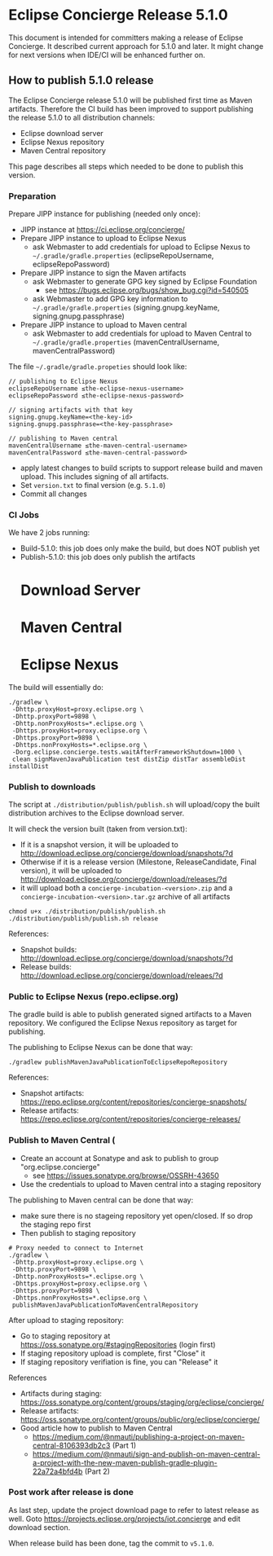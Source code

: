 # Eclipse Concierge Release 5.1.0

This document is intended for committers making a release of Eclipse Concierge. It described current approach for 5.1.0 and later. It might change for next versions when IDE/CI will be enhanced further on.

## How to publish 5.1.0 release

The Eclipse Concierge release 5.1.0 will be published first time as Maven artifacts. Therefore the CI build has been improved to support publishing the release 5.1.0 to all distribution channels:

* Eclipse download server
* Eclipse Nexus repository
* Maven Central repository

This page describes all steps which needed to be done to publish this version.

### Preparation

Prepare JIPP instance for publishing (needed only once):

* JIPP instance at https://ci.eclipse.org/concierge/
* Prepare JIPP instance to upload to Eclipse Nexus
  * ask Webmaster to add credentials for upload to Eclipse Nexus to `~/.gradle/gradle.properties` (eclipseRepoUsername, eclipseRepoPassword)
* Prepare JIPP instance to sign the Maven artifacts
  * ask Webmaster to generate GPG key signed by Eclipse Foundation
    * see https://bugs.eclipse.org/bugs/show_bug.cgi?id=540505
  * ask Webmaster to add GPG key information to `~/.gradle/gradle.properties` (signing.gnupg.keyName, signing.gnupg.passphrase)
* Prepare JIPP instance to upload to Maven central
  * ask Webmaster to add credentials for upload to Maven Central to `~/.gradle/gradle.properties` (mavenCentralUsername, mavenCentralPassword)

The file `~/.gradle/gradle.propeties` should look like:
  
```
// publishing to Eclipse Nexus
eclipseRepoUsername ≤the-eclipse-nexus-username>
eclipseRepoPassword ≤the-eclipse-nexus-password>

// signing artifacts with that key
signing.gnupg.keyName=<the-key-id>
signing.gnupg.passphrase=<the-key-passphrase>

// publishing to Maven central
mavenCentralUsername ≤the-maven-central-username>
mavenCentralPassword ≤the-maven-central-password>
```

* apply latest changes to build scripts to support release build and maven upload. This includes signing of all artifacts.
* Set `version.txt` to final version (e.g. `5.1.0`)
* Commit all changes


### CI Jobs

We have 2 jobs running:
* Build-5.1.0: this job does only make the build, but does NOT publish yet
* Publish-5.1.0: this job does only publish the artifacts
  # Download Server
  # Maven Central
  # Eclipse Nexus

The build will essentially do:

```
./gradlew \
 -Dhttp.proxyHost=proxy.eclipse.org \
 -Dhttp.proxyPort=9898 \
 -Dhttp.nonProxyHosts=*.eclipse.org \
 -Dhttps.proxyHost=proxy.eclipse.org \
 -Dhttps.proxyPort=9898 \
 -Dhttps.nonProxyHosts=*.eclipse.org \
 -Dorg.eclipse.concierge.tests.waitAfterFrameworkShutdown=1000 \
 clean signMavenJavaPublication test distZip distTar assembleDist installDist
```

### Publish to downloads

The script at `./distribution/publish/publish.sh` will upload/copy the built distribution archives to the Eclipse download server.

It will check the version built (taken from version.txt):
* If it is a snapshot version, it will be uploaded to http://download.eclipse.org/concierge/download/snapshots/?d
* Otherwise if it is a release version (Milestone, ReleaseCandidate, Final version), it will be uploaded to http://download.eclipse.org/concierge/download/releases/?d
* it will upload both a `concierge-incubation-<version>.zip` and a `concierge-incubation-<version>.tar.gz` archive of all artifacts

```
chmod u+x ./distribution/publish/publish.sh
./distribution/publish/publish.sh release
```



References:
* Snapshot builds: http://download.eclipse.org/concierge/download/snapshots/?d
* Release builds:  http://download.eclipse.org/concierge/download/releaes/?d

### Public to Eclipse Nexus (repo.eclipse.org)

The gradle build is able to publish generated signed artifacts to a Maven repository. We configured the Eclipse Nexus repository as target for publishing.

The publishing to Eclipse Nexus can be done that way:

```
./gradlew publishMavenJavaPublicationToEclipseRepoRepository
```

References:
* Snapshot artifacts: https://repo.eclipse.org/content/repositories/concierge-snapshots/
* Release artifacts:  https://repo.eclipse.org/content/repositories/concierge-releases/

### Publish to Maven Central (

* Create an account at Sonatype and ask to publish to group "org.eclipse.concierge"
  * see https://issues.sonatype.org/browse/OSSRH-43650
* Use the credentials to upload to Maven central into a staging repository

The publishing to Maven central can be done that way:
* make sure there is no stageing repository yet open/closed. If so drop the staging repo first
* Then publish to staging repository

```
# Proxy needed to connect to Internet
./gradlew \
 -Dhttp.proxyHost=proxy.eclipse.org \
 -Dhttp.proxyPort=9898 \
 -Dhttp.nonProxyHosts=*.eclipse.org \
 -Dhttps.proxyHost=proxy.eclipse.org \
 -Dhttps.proxyPort=9898 \
 -Dhttps.nonProxyHosts=*.eclipse.org \
 publishMavenJavaPublicationToMavenCentralRepository
```

After upload to staging repository:
* Go to staging repository at https://oss.sonatype.org/#stagingRepositories (login first)
* If staging repository upload is complete, first "Close" it
* If staging repository verifiation is fine, you can "Release" it


References
* Artifacts during staging: https://oss.sonatype.org/content/groups/staging/org/eclipse/concierge/
* Release artifacts: https://oss.sonatype.org/content/groups/public/org/eclipse/concierge/
* Good article how to publish to Maven Central
  * https://medium.com/@nmauti/publishing-a-project-on-maven-central-8106393db2c3 (Part 1)
  * https://medium.com/@nmauti/sign-and-publish-on-maven-central-a-project-with-the-new-maven-publish-gradle-plugin-22a72a4bfd4b (Part 2)


### Post work after release is done

As last step, update the project download page to refer to latest release as well.
Goto https://projects.eclipse.org/projects/iot.concierge and edit download section.

When release build has been done, tag the commit to `v5.1.0`.
